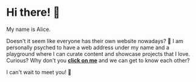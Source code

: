 # Hi there! 👋

My name is Alice. 

Doesn't it seem like everyone has their own website nowadays? 🤔 I am personally psyched to have a web address under my name and a playground where I can curate content and showcase projects that I love. Curious? Why don't you **[click on me](alicezhao.com)** and we can get to know each other? 

I can't wait to meet you! 🖖


